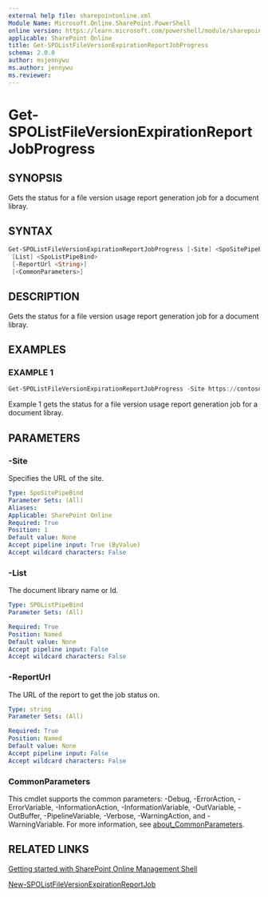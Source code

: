 ```yaml
---
external help file: sharepointonline.xml
Module Name: Microsoft.Online.SharePoint.PowerShell
online version: https://learn.microsoft.com/powershell/module/sharepoint-online/get-spolistfileversionexpirationreportjobprogress
applicable: SharePoint Online
title: Get-SPOListFileVersionExpirationReportJobProgress
schema: 2.0.0
author: msjennywu
ms.author: jennywu
ms.reviewer:
---
```


# Get-SPOListFileVersionExpirationReportJobProgress

## SYNOPSIS

Gets the status for a file version usage report generation job for a document libray.

## SYNTAX

```powershell
Get-SPOListFileVersionExpirationReportJobProgress [-Site] <SpoSitePipeBind>
 [List] <SpoListPipeBind>
 [-ReportUrl <String>]
 [<CommonParameters>]
```

## DESCRIPTION

Gets the status for a file version usage report generation job for a document libray.

## EXAMPLES

### EXAMPLE 1

```powershell
Get-SPOListFileVersionExpirationReportJobProgress -Site https://contoso.sharepoint.com/sites/site1 -List "Documents" -ReportUrl "https://contoso.sharepoint.com/sites/sites1/reports/MyReports/VersionReport.csv"
```

Example 1 gets the status for a file version usage report generation job for a document libray.

## PARAMETERS

### -Site

Specifies the URL of the site.

```yaml
Type: SpoSitePipeBind
Parameter Sets: (All)
Aliases:
Applicable: SharePoint Online
Required: True
Position: 1
Default value: None
Accept pipeline input: True (ByValue)
Accept wildcard characters: False
```

### -List

The document library name or Id.

```yaml
Type: SPOListPipeBind
Parameter Sets: (All)

Required: True
Position: Named
Default value: None
Accept pipeline input: False
Accept wildcard characters: False
```

### -ReportUrl

The URL of the report to get the job status on.

```yaml
Type: string
Parameter Sets: (All)

Required: True
Position: Named
Default value: None
Accept pipeline input: False
Accept wildcard characters: False
```

### CommonParameters

This cmdlet supports the common parameters: -Debug, -ErrorAction, -ErrorVariable, -InformationAction, -InformationVariable, -OutVariable, -OutBuffer, -PipelineVariable, -Verbose, -WarningAction, and -WarningVariable. For more information, see [about_CommonParameters](https://go.microsoft.com/fwlink/?LinkID=113216).

## RELATED LINKS

[Getting started with SharePoint Online Management Shell](https://learn.microsoft.com/powershell/sharepoint/sharepoint-online/connect-sharepoint-online?view=sharepoint-ps)

[New-SPOListFileVersionExpirationReportJob](New-SPOListFileVersionExpirationReportJob.md)
